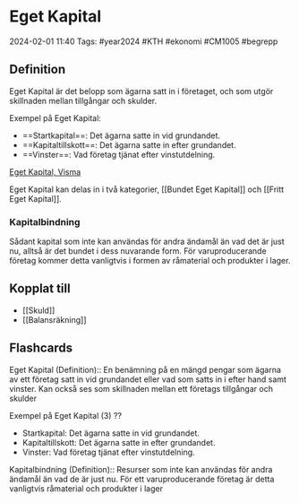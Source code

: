 # Eget Kapital

2024-02-01 11:40
Tags: #year2024 #KTH #ekonomi #CM1005 #begrepp

## Definition

Eget Kapital är det belopp som ägarna satt in i företaget, och som utgör skillnaden mellan tillgångar och skulder.

Exempel på Eget Kapital:

- ==Startkapital==: Det ägarna satte in vid grundandet.
- ==Kapitaltillskott==: Det ägarna satte in efter grundandet.
- ==Vinster==: Vad företag tjänat efter vinstutdelning.

[Eget Kapital, Visma](https://vismaspcs.se/ekonomiska-termer/vad-ar-eget-kapital)

Eget Kapital kan delas in i två kategorier, [[Bundet Eget Kapital]] och [[Fritt Eget Kapital]].

### Kapitalbindning

Sådant kapital som inte kan användas för andra ändamål än vad det är just nu, alltså är det bundet i dess nuvarande form. För varuproducerande företag kommer detta vanligtvis i formen av råmaterial och produkter i lager.

## Kopplat till

- [[Skuld]]
- [[Balansräkning]]

## Flashcards

Eget Kapital (Definition):: En benämning på en mängd pengar som ägarna av ett företag satt in vid grundandet eller vad som satts in i efter hand samt vinster. Kan också ses som skillnaden mellan ett företags tillgångar och skulder
<!--SR:!2024-02-26,19,250!2024-03-16,32,270-->

Exempel på Eget Kapital (3)
??
- Startkapital: Det ägarna satte in vid grundandet.
- Kapitaltillskott: Det ägarna satte in efter grundandet.
- Vinster: Vad företag tjänat efter vinstutdelning.
<!--SR:!2024-02-24,15,292!2024-02-17,12,288-->

Kapitalbindning (Definition):: Resurser som inte kan användas för andra ändamål än vad de är just nu. För ett varuproducerande företag är detta vanligtvis råmaterial och produkter i lager
<!--SR:!2024-02-17,9,262!2024-02-26,17,294-->
